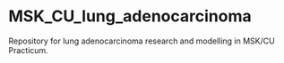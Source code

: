 # MSK_CU_lung_adenocarcinoma

Repository for lung adenocarcinoma research and modelling in MSK/CU Practicum.
